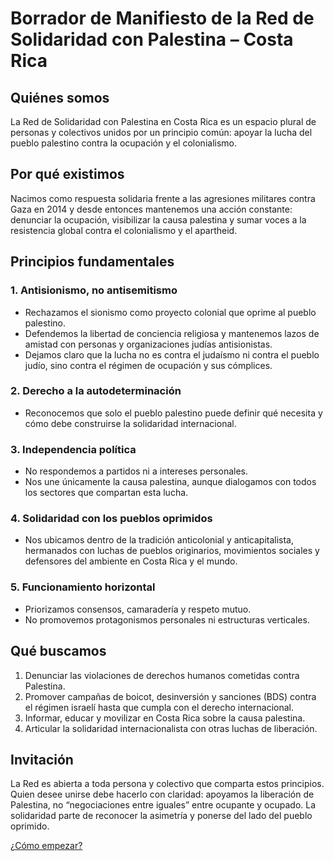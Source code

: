 # Borrador de Manifiesto de la Red de Solidaridad con Palestina – Costa Rica

## Quiénes somos

La Red de Solidaridad con Palestina en Costa Rica es un espacio plural de personas y colectivos unidos por un principio común: apoyar la lucha del pueblo palestino contra la ocupación y el colonialismo.

## Por qué existimos

Nacimos como respuesta solidaria frente a las agresiones militares contra Gaza en 2014 y desde entonces mantenemos una acción constante: denunciar la ocupación, visibilizar la causa palestina y sumar voces a la resistencia global contra el colonialismo y el apartheid.

## Principios fundamentales

### 1. Antisionismo, no antisemitismo

- Rechazamos el sionismo como proyecto colonial que oprime al pueblo palestino.
- Defendemos la libertad de conciencia religiosa y mantenemos lazos de amistad con personas y organizaciones judías antisionistas.
- Dejamos claro que la lucha no es contra el judaísmo ni contra el pueblo judío, sino contra el régimen de ocupación y sus cómplices.

### 2. Derecho a la autodeterminación

- Reconocemos que solo el pueblo palestino puede definir qué necesita y cómo debe construirse la solidaridad internacional.

### 3. Independencia política

- No respondemos a partidos ni a intereses personales.
- Nos une únicamente la causa palestina, aunque dialogamos con todos los sectores que compartan esta lucha.

### 4. Solidaridad con los pueblos oprimidos

- Nos ubicamos dentro de la tradición anticolonial y anticapitalista, hermanados con luchas de pueblos originarios, movimientos sociales y defensores del ambiente en Costa Rica y el mundo.

### 5. Funcionamiento horizontal

- Priorizamos consensos, camaradería y respeto mutuo.
- No promovemos protagonismos personales ni estructuras verticales.

## Qué buscamos

1. Denunciar las violaciones de derechos humanos cometidas contra Palestina.
2. Promover campañas de boicot, desinversión y sanciones (BDS) contra el régimen israelí hasta que cumpla con el derecho internacional.
3. Informar, educar y movilizar en Costa Rica sobre la causa palestina.
4. Articular la solidaridad internacionalista con otras luchas de liberación.

## Invitación

La Red es abierta a toda persona y colectivo que comparta estos principios. Quien desee unirse debe hacerlo con claridad: apoyamos la liberación de Palestina, no “negociaciones entre iguales” entre ocupante y ocupado. La solidaridad parte de reconocer la asimetría y ponerse del lado del pueblo oprimido.

[¿Cómo empezar?](https://github.com/MarAvFe/palestina-costa-rica/blob/main/quiero-ser-parte.md)

